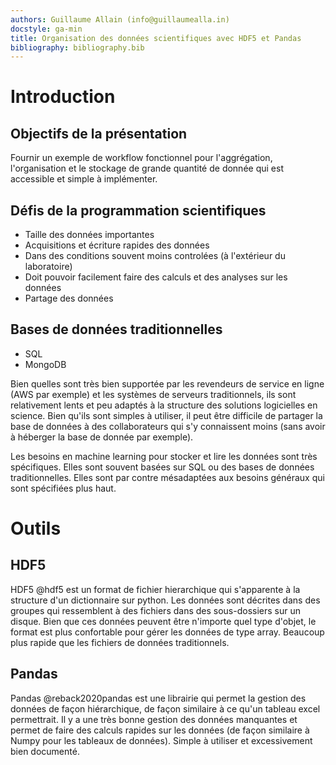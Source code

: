 ```yaml
---
authors: Guillaume Allain (info@guillaumealla.in)
docstyle: ga-min
title: Organisation des données scientifiques avec HDF5 et Pandas
bibliography: bibliography.bib
---
```


# Introduction

## Objectifs de la présentation

Fournir un exemple de workflow fonctionnel pour l'aggrégation, l'organisation et le stockage de grande quantité de donnée qui est accessible et simple à implémenter.

## Défis de la programmation scientifiques

-   Taille des données importantes
-   Acquisitions et écriture rapides des données
-   Dans des conditions souvent moins controlées (à l'extérieur du laboratoire)
-   Doit pouvoir facilement faire des calculs et des analyses sur les données
-   Partage des données

## Bases de données traditionnelles

-   SQL
-   MongoDB

Bien quelles sont très bien supportée par les revendeurs de service en ligne (AWS par exemple) et les systèmes de serveurs traditionnels, ils sont relativement lents et peu adaptés à la structure des solutions logicielles en science. Bien qu'ils sont simples à utiliser, il peut être difficile de partager la base de données à des collaborateurs qui s'y connaissent moins (sans avoir à héberger la base de donnée par exemple).

Les besoins en machine learning pour stocker et lire les données sont très spécifiques. Elles sont souvent basées sur SQL ou des bases de données traditionnelles. Elles sont par contre mésadaptées aux besoins généraux qui sont spécifiées plus haut.

# Outils

## HDF5

HDF5 @hdf5 est un format de fichier hierarchique qui s'apparente à la structure d'un dictionnaire sur python. Les données sont décrites dans des groupes qui ressemblent à des fichiers dans des sous-dossiers sur un disque. Bien que ces données peuvent être n'importe quel type d'objet, le format est plus confortable pour gérer les données de type array. Beaucoup plus rapide que les fichiers de données traditionnels.

## Pandas

Pandas @reback2020pandas est une librairie qui permet la gestion des données de façon hiérarchique, de façon similaire à ce qu'un tableau excel permettrait. Il y a une très bonne gestion des données manquantes et permet de faire des calculs rapides sur les données (de façon similaire à Numpy pour les tableaux de données). Simple à utiliser et excessivement bien documenté.
